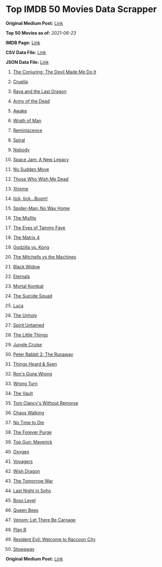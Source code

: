 # Top IMDB 50 Movies Data Scrapper

**Original Medium Post:** [Link](https://medium.com/@nishantsahoo/which-movie-should-i-watch-5c83a3c0f5b1) 

**Top 50 Movies as of:** _2021-06-23_

**IMDB Page:** [Link](http://www.imdb.com/search/title?release_date=2021,2021&title_type=feature)

**CSV Data File:** [Link](/Data/data.csv)

**JSON Data File:** [Link](/Data/data.json)

1. [The Conjuring: The Devil Made Me Do It](https://www.imdb.com/title/tt7069210/?ref_=adv_li_tt)

2. [Cruella](https://www.imdb.com/title/tt3228774/?ref_=adv_li_tt)

3. [Raya and the Last Dragon](https://www.imdb.com/title/tt5109280/?ref_=adv_li_tt)

4. [Army of the Dead](https://www.imdb.com/title/tt0993840/?ref_=adv_li_tt)

5. [Awake](https://www.imdb.com/title/tt10418662/?ref_=adv_li_tt)

6. [Wrath of Man](https://www.imdb.com/title/tt11083552/?ref_=adv_li_tt)

7. [Reminiscence](https://www.imdb.com/title/tt3272066/?ref_=adv_li_tt)

8. [Spiral](https://www.imdb.com/title/tt10342730/?ref_=adv_li_tt)

9. [Nobody](https://www.imdb.com/title/tt7888964/?ref_=adv_li_tt)

10. [Space Jam: A New Legacy](https://www.imdb.com/title/tt3554046/?ref_=adv_li_tt)

11. [No Sudden Move](https://www.imdb.com/title/tt11525644/?ref_=adv_li_tt)

12. [Those Who Wish Me Dead](https://www.imdb.com/title/tt3215824/?ref_=adv_li_tt)

13. [Xtreme](https://www.imdb.com/title/tt11658120/?ref_=adv_li_tt)

14. [tick, tick...Boom!](https://www.imdb.com/title/tt8721424/?ref_=adv_li_tt)

15. [Spider-Man: No Way Home](https://www.imdb.com/title/tt10872600/?ref_=adv_li_tt)

16. [The Misfits](https://www.imdb.com/title/tt4876134/?ref_=adv_li_tt)

17. [The Eyes of Tammy Faye](https://www.imdb.com/title/tt9115530/?ref_=adv_li_tt)

18. [The Matrix 4](https://www.imdb.com/title/tt10838180/?ref_=adv_li_tt)

19. [Godzilla vs. Kong](https://www.imdb.com/title/tt5034838/?ref_=adv_li_tt)

20. [The Mitchells vs the Machines](https://www.imdb.com/title/tt7979580/?ref_=adv_li_tt)

21. [Black Widow](https://www.imdb.com/title/tt3480822/?ref_=adv_li_tt)

22. [Eternals](https://www.imdb.com/title/tt9032400/?ref_=adv_li_tt)

23. [Mortal Kombat](https://www.imdb.com/title/tt0293429/?ref_=adv_li_tt)

24. [The Suicide Squad](https://www.imdb.com/title/tt6334354/?ref_=adv_li_tt)

25. [Luca](https://www.imdb.com/title/tt12801262/?ref_=adv_li_tt)

26. [The Unholy](https://www.imdb.com/title/tt9419056/?ref_=adv_li_tt)

27. [Spirit Untamed](https://www.imdb.com/title/tt11084896/?ref_=adv_li_tt)

28. [The Little Things](https://www.imdb.com/title/tt10016180/?ref_=adv_li_tt)

29. [Jungle Cruise](https://www.imdb.com/title/tt0870154/?ref_=adv_li_tt)

30. [Peter Rabbit 2: The Runaway](https://www.imdb.com/title/tt8376234/?ref_=adv_li_tt)

31. [Things Heard & Seen](https://www.imdb.com/title/tt10962368/?ref_=adv_li_tt)

32. [Ron's Gone Wrong](https://www.imdb.com/title/tt7504818/?ref_=adv_li_tt)

33. [Wrong Turn](https://www.imdb.com/title/tt9110170/?ref_=adv_li_tt)

34. [The Vault](https://www.imdb.com/title/tt9742794/?ref_=adv_li_tt)

35. [Tom Clancy's Without Remorse](https://www.imdb.com/title/tt0499097/?ref_=adv_li_tt)

36. [Chaos Walking](https://www.imdb.com/title/tt2076822/?ref_=adv_li_tt)

37. [No Time to Die](https://www.imdb.com/title/tt2382320/?ref_=adv_li_tt)

38. [The Forever Purge](https://www.imdb.com/title/tt10327252/?ref_=adv_li_tt)

39. [Top Gun: Maverick](https://www.imdb.com/title/tt1745960/?ref_=adv_li_tt)

40. [Oxygen](https://www.imdb.com/title/tt6341832/?ref_=adv_li_tt)

41. [Voyagers](https://www.imdb.com/title/tt9664108/?ref_=adv_li_tt)

42. [Wish Dragon](https://www.imdb.com/title/tt5562070/?ref_=adv_li_tt)

43. [The Tomorrow War](https://www.imdb.com/title/tt9777666/?ref_=adv_li_tt)

44. [Last Night in Soho](https://www.imdb.com/title/tt9639470/?ref_=adv_li_tt)

45. [Boss Level](https://www.imdb.com/title/tt7638348/?ref_=adv_li_tt)

46. [Queen Bees](https://www.imdb.com/title/tt8338076/?ref_=adv_li_tt)

47. [Venom: Let There Be Carnage](https://www.imdb.com/title/tt7097896/?ref_=adv_li_tt)

48. [Plan B](https://www.imdb.com/title/tt13172796/?ref_=adv_li_tt)

49. [Resident Evil: Welcome to Raccoon City](https://www.imdb.com/title/tt6920084/?ref_=adv_li_tt)

50. [Stowaway](https://www.imdb.com/title/tt9203694/?ref_=adv_li_tt)

**Original Medium Post:** [Link](https://medium.com/@nishantsahoo/which-movie-should-i-watch-5c83a3c0f5b1) 
